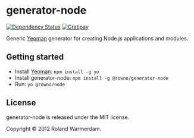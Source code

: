 generator-node
==============

[![Dependency Status](https://david-dm.org/Rowno/generator-node/status.svg)](https://david-dm.org/Rowno/generator-node)
[![Gratipay](https://img.shields.io/gratipay/Rowno.svg)](https://gratipay.com/Rowno/)

Generic [Yeoman][] generator for creating Node.js applications and modules.


Getting started
---------------
 - Install [Yeoman][]: `npm install -g yo`
 - Install generator-node: `npm install -g @rowno/generator-node`
 - Run: `yo @rowno/node`


License
-------
generator-node is released under the MIT license.

Copyright © 2012 Roland Warmerdam.


[yeoman]: http://yeoman.io/
